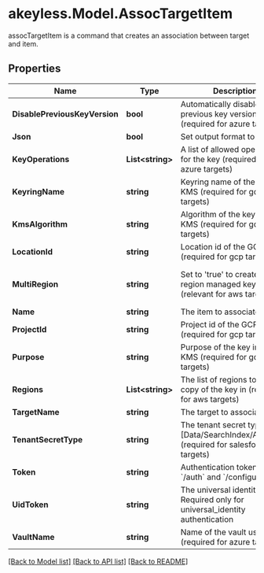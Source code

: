 # akeyless.Model.AssocTargetItem
assocTargetItem is a command that creates an association between target and item.

## Properties

Name | Type | Description | Notes
------------ | ------------- | ------------- | -------------
**DisablePreviousKeyVersion** | **bool** | Automatically disable previous key version (required for azure targets) | [optional] 
**Json** | **bool** | Set output format to JSON | [optional] 
**KeyOperations** | **List&lt;string&gt;** | A list of allowed operations for the key (required for azure targets) | [optional] 
**KeyringName** | **string** | Keyring name of the GCP KMS (required for gcp targets) | [optional] 
**KmsAlgorithm** | **string** | Algorithm of the key in GCP KMS (required for gcp targets) | [optional] 
**LocationId** | **string** | Location id of the GCP KMS (required for gcp targets) | [optional] 
**MultiRegion** | **string** | Set to &#39;true&#39; to create a multi region managed key (relevant for aws targets) | [optional] [default to "false"]
**Name** | **string** | The item to associate | 
**ProjectId** | **string** | Project id of the GCP KMS (required for gcp targets) | [optional] 
**Purpose** | **string** | Purpose of the key in GCP KMS (required for gcp targets) | [optional] 
**Regions** | **List&lt;string&gt;** | The list of regions to create a copy of the key in (relevant for aws targets) | [optional] 
**TargetName** | **string** | The target to associate | 
**TenantSecretType** | **string** | The tenant secret type [Data/SearchIndex/Analytics] (required for salesforce targets) | [optional] 
**Token** | **string** | Authentication token (see &#x60;/auth&#x60; and &#x60;/configure&#x60;) | [optional] 
**UidToken** | **string** | The universal identity token, Required only for universal_identity authentication | [optional] 
**VaultName** | **string** | Name of the vault used (required for azure targets) | [optional] 

[[Back to Model list]](../README.md#documentation-for-models) [[Back to API list]](../README.md#documentation-for-api-endpoints) [[Back to README]](../README.md)

